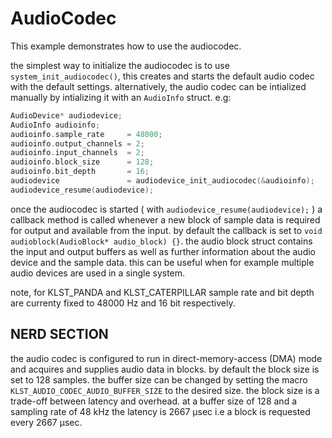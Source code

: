 # AudioCodec

This example demonstrates how to use the audiocodec.

the simplest way to initialize the audiocodec is to use `system_init_audiocodec()`, this creates and starts
the default audio codec with the default settings. alternatively, the audio codec can be intialized manually
by intializing it with an `AudioInfo` struct. e.g:

```cpp
AudioDevice* audiodevice;
AudioInfo audioinfo;
audioinfo.sample_rate     = 48000;
audioinfo.output_channels = 2;
audioinfo.input_channels  = 2;
audioinfo.block_size      = 128;
audioinfo.bit_depth       = 16;
audiodevice               = audiodevice_init_audiocodec(&audioinfo);
audiodevice_resume(audiodevice);
```

once the audiocodec is started ( with `audiodevice_resume(audiodevice);` ) a callback method is called whenever 
a new block of sample data is required for output and available from the input. by default the callback is set
to `void audioblock(AudioBlock* audio_block) {}`. the audio block struct contains the input and output buffers
as well as further information about the audio device and the sample data. this can be useful when for example 
multiple audio devices are used in a single system.

note, for KLST_PANDA and KLST_CATERPILLAR sample rate and bit depth are currenty fixed to 48000 Hz and 16 bit respectively.

## NERD SECTION

the audio codec is configured to run in direct-memory-access (DMA) mode and acquires and supplies audio data in blocks.
by default the block size is set to 128 samples. the buffer size can be changed by setting the macro 
`KLST_AUDIO_CODEC_AUDIO_BUFFER_SIZE` to the desired size. the block size is a trade-off between latency and overhead. at
a buffer size of 128 and a sampling rate of 48 kHz the latency is 2667 µsec i.e a block is requested every 2667 µsec.
